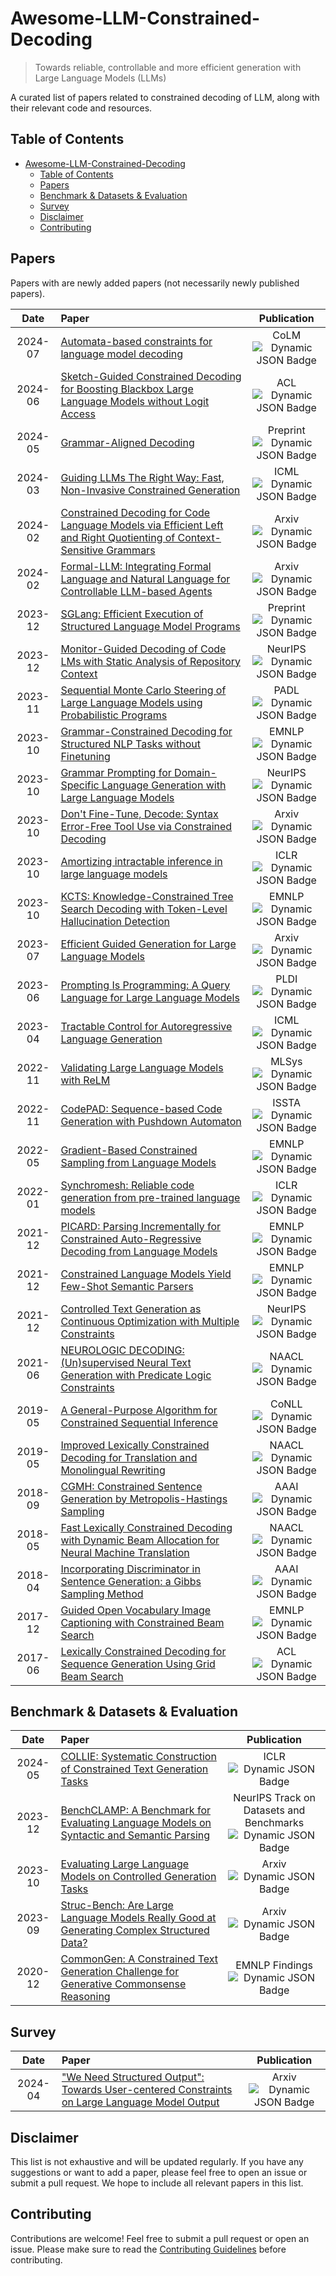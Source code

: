 # Awesome-LLM-Constrained-Decoding

> Towards reliable, controllable and more efficient generation with Large Language Models (LLMs)

A curated list of papers related to constrained decoding of LLM, along with their relevant code and resources.


## Table of Contents

- [Awesome-LLM-Constrained-Decoding](#awesome-llm-constrained-decoding)
  - [Table of Contents](#table-of-contents)
  - [Papers](#papers)
  - [Benchmark \& Datasets \& Evaluation](#benchmark--datasets--evaluation)
  - [Survey](#survey)
  - [Disclaimer](#disclaimer)
  - [Contributing](#contributing)


## Papers

Papers with  are newly added papers (not necessarily newly published papers).

|  Date   | Paper                                                                                                                                                                                                        |                                                                                                                         Publication                                                                                                                         |
|:-------:|:-------------------------------------------------------------------------------------------------------------------------------------------------------------------------------------------------------------|:-----------------------------------------------------------------------------------------------------------------------------------------------------------------------------------------------------------------------------------------------------------:|
| 2024-07 | [Automata-based constraints for language model decoding](https://arxiv.org/abs/2407.08103)                                                                                                                 |    CoLM <br>  ![Dynamic JSON Badge](https://img.shields.io/badge/dynamic/json?url=https%3A%2F%2Fapi.semanticscholar.org%2Fgraph%2Fv1%2Fpaper%2F0ad80a46a44506c083b0018f831311e5f8a2ee44%3Ffields%3DcitationCount&query=%24.citationCount&label=citation)    |
| 2024-06 | [Sketch-Guided Constrained Decoding for Boosting Blackbox Large Language Models without Logit Access](https://arxiv.org/abs/2401.09967)                                                                      |    ACL <br>  ![Dynamic JSON Badge](https://img.shields.io/badge/dynamic/json?url=https%3A%2F%2Fapi.semanticscholar.org%2Fgraph%2Fv1%2Fpaper%2Fd9ef08a1a0d231d01ce805c61230995877c606d3%3Ffields%3DcitationCount&query=%24.citationCount&label=citation)     |
| 2024-05 | [Grammar-Aligned Decoding](https://arxiv.org/abs/2405.21047)                                                                                                                                                 |  Preprint <br>  ![Dynamic JSON Badge](https://img.shields.io/badge/dynamic/json?url=https%3A%2F%2Fapi.semanticscholar.org%2Fgraph%2Fv1%2Fpaper%2Fb95ca121a606da32180ab8bb0c0c58bf19b1499b%3Ffields%3DcitationCount&query=%24.citationCount&label=citation)  |
| 2024-03 | [Guiding LLMs The Right Way: Fast, Non-Invasive Constrained Generation](https://icml.cc/virtual/2024/poster/33037)                                                                                           |    ICML<br>  ![Dynamic JSON Badge](https://img.shields.io/badge/dynamic/json?url=https%3A%2F%2Fapi.semanticscholar.org%2Fgraph%2Fv1%2Fpaper%2Fb95ca121a606da32180ab8bb0c0c58bf19b1499b%3Ffields%3DcitationCount&query=%24.citationCount&label=citation)     |
| 2024-02 | [Constrained Decoding for Code Language Models via Efficient Left and Right Quotienting of Context-Sensitive Grammars](https://arxiv.org/abs/2402.17988)                                                     |   Arxiv <br>  ![Dynamic JSON Badge](https://img.shields.io/badge/dynamic/json?url=https%3A%2F%2Fapi.semanticscholar.org%2Fgraph%2Fv1%2Fpaper%2F2be4efd184deaa10d69d58ab87d6032680e32931%3Ffields%3DcitationCount&query=%24.citationCount&label=citation)    |
| 2024-02 | [Formal-LLM: Integrating Formal Language and Natural Language for Controllable LLM-based Agents](https://arxiv.org/abs/2402.00798)                                                                           |   Arxiv <br>  ![Dynamic JSON Badge](https://img.shields.io/badge/dynamic/json?url=https%3A%2F%2Fapi.semanticscholar.org%2Fgraph%2Fv1%2Fpaper%2Fd6274dd321da90648a573d202ffef96b5f9d25b0%3Ffields%3DcitationCount&query=%24.citationCount&label=citation)    |
| 2023-12 | [SGLang: Efficient Execution of Structured Language Model Programs](https://arxiv.org/abs/2312.07104)                                                                                                      |  Preprint <br>  ![Dynamic JSON Badge](https://img.shields.io/badge/dynamic/json?url=https%3A%2F%2Fapi.semanticscholar.org%2Fgraph%2Fv1%2Fpaper%2Feb95c327260725498404eb43ec370d419b8d92c7%3Ffields%3DcitationCount&query=%24.citationCount&label=citation)  |
| 2023-12 | [Monitor-Guided Decoding of Code LMs with Static Analysis of Repository Context](https://papers.nips.cc/paper_files/paper/2023/hash/662b1774ba8845fc1fa3d1fc0177ceeb-Abstract-Conference.html)               |  NeurIPS <br>  ![Dynamic JSON Badge](https://img.shields.io/badge/dynamic/json?url=https%3A%2F%2Fapi.semanticscholar.org%2Fgraph%2Fv1%2Fpaper%2F9b405bcf0c10a220e848eed43573ffc3477e13b8%3Ffields%3DcitationCount&query=%24.citationCount&label=citation)   |
| 2023-11 | [Sequential Monte Carlo Steering of Large Language Models using Probabilistic Programs](https://arxiv.org/abs/2306.03081)                                                                                  |    PADL <br>  ![Dynamic JSON Badge](https://img.shields.io/badge/dynamic/json?url=https%3A%2F%2Fapi.semanticscholar.org%2Fgraph%2Fv1%2Fpaper%2Fee45636e012703cf90e7c367e9db6348f2d8a39e%3Ffields%3DcitationCount&query=%24.citationCount&label=citation)    |
| 2023-10 | [Grammar-Constrained Decoding for Structured NLP Tasks without Finetuning](https://aclanthology.org/2023.emnlp-main.674/)                                                                                    |    EMNLP<br> ![Dynamic JSON Badge](https://img.shields.io/badge/dynamic/json?url=https%3A%2F%2Fapi.semanticscholar.org%2Fgraph%2Fv1%2Fpaper%2F7e269bfabb451765a16ca0357de6b497cefb60bf%3Ffields%3DcitationCount&query=%24.citationCount&label=citation)     |
| 2023-10 | [Grammar Prompting for Domain-Specific Language Generation with Large Language Models](https://proceedings.neurips.cc/paper_files/paper/2023/hash/cd40d0d65bfebb894ccc9ea822b47fa8-Abstract-Conference.html) |   NeurIPS<br> ![Dynamic JSON Badge](https://img.shields.io/badge/dynamic/json?url=https%3A%2F%2Fapi.semanticscholar.org%2Fgraph%2Fv1%2Fpaper%2Faf705d648b5b16daa3dcc593bc593f2574d76c07%3Ffields%3DcitationCount&query=%24.citationCount&label=citation)    |
| 2023-10 | [Don't Fine-Tune, Decode: Syntax Error-Free Tool Use via Constrained Decoding](https://arxiv.org/abs/2310.07075)                                                                                             |   Arxiv <br>  ![Dynamic JSON Badge](https://img.shields.io/badge/dynamic/json?url=https%3A%2F%2Fapi.semanticscholar.org%2Fgraph%2Fv1%2Fpaper%2F9c55dd7af13d6a53832e0117fc2c8ec55e386751%3Ffields%3DcitationCount&query=%24.citationCount&label=citation)    |
| 2023-10 | [Amortizing intractable inference in large language models](https://arxiv.org/abs/2310.04363)   |   ICLR <br>  ![Dynamic JSON Badge](https://img.shields.io/badge/dynamic/json?url=https%3A%2F%2Fapi.semanticscholar.org%2Fgraph%2Fv1%2Fpaper%2F1effda8ce21573ed864eadfdc7b233aac39b8fe6%3Ffields%3DcitationCount&query=%24.citationCount&label=citation)    |
| 2023-10 | [KCTS: Knowledge-Constrained Tree Search Decoding with Token-Level Hallucination Detection](https://aclanthology.org/2023.emnlp-main.867/)                                                                   |    EMNLP<br> ![Dynamic JSON Badge](https://img.shields.io/badge/dynamic/json?url=https%3A%2F%2Fapi.semanticscholar.org%2Fgraph%2Fv1%2Fpaper%2Fe6f74f2746a9e8bc90701f2afcf3c47e5e98b2dd%3Ffields%3DcitationCount&query=%24.citationCount&label=citation)     |
| 2023-07 | [Efficient Guided Generation for Large Language Models](https://arxiv.org/abs/2307.09702)                                                                                                                    |   Arxiv <br>  ![Dynamic JSON Badge](https://img.shields.io/badge/dynamic/json?url=https%3A%2F%2Fapi.semanticscholar.org%2Fgraph%2Fv1%2Fpaper%2Fc4ceaef35bca063815f50d90a087acbd07a65478%3Ffields%3DcitationCount&query=%24.citationCount&label=citation)    |
| 2023-06 | [Prompting Is Programming: A Query Language for Large Language Models](https://dl.acm.org/doi/10.1145/3591300)                                                                                               |    PLDI<br>  ![Dynamic JSON Badge](https://img.shields.io/badge/dynamic/json?url=https%3A%2F%2Fapi.semanticscholar.org%2Fgraph%2Fv1%2Fpaper%2Fc2329c685f11efa25c562f97be71ff03103423fd%3Ffields%3DcitationCount&query=%24.citationCount&label=citation)     |
| 2023-04 | [Tractable Control for Autoregressive Language Generation](https://arxiv.org/abs/2304.07438)                                                                                                               |    ICML <br>  ![Dynamic JSON Badge](https://img.shields.io/badge/dynamic/json?url=https%3A%2F%2Fapi.semanticscholar.org%2Fgraph%2Fv1%2Fpaper%2Fc4fb74b5f69e5c0f3822b82e1bd082d5d95fc8d0%3Ffields%3DcitationCount&query=%24.citationCount&label=citation)    | 
| 2022-11 | [Validating Large Language Models with ReLM](https://proceedings.mlsys.org/paper_files/paper/2023/file/93c7d9da61ccb2a60ac047e92787c3ef-Paper-mlsys2023.pdf)                                                 |    MLSys<br>  ![Dynamic JSON Badge](https://img.shields.io/badge/dynamic/json?url=https%3A%2F%2Fapi.semanticscholar.org%2Fgraph%2Fv1%2Fpaper%2Ffd291f8ab240af366da0133c5c5b31562484d5a3%3Ffields%3DcitationCount&query=%24.citationCount&label=citation)    |
| 2022-11 | [CodePAD: Sequence-based Code Generation with Pushdown Automaton](https://arxiv.org/abs/2211.00818)                                                                                                          |   ISSTA <br>  ![Dynamic JSON Badge](https://img.shields.io/badge/dynamic/json?url=https%3A%2F%2Fapi.semanticscholar.org%2Fgraph%2Fv1%2Fpaper%2F3cba16fc46ac5b35c1cc72a822208aa0097384cc%3Ffields%3DcitationCount&query=%24.citationCount&label=citation)    |
| 2022-05 | [Gradient-Based Constrained Sampling from Language Models](https://aclanthology.org/2022.emnlp-main.144/)                                                                                                    |   EMNLP <br>  ![Dynamic JSON Badge](https://img.shields.io/badge/dynamic/json?url=https%3A%2F%2Fapi.semanticscholar.org%2Fgraph%2Fv1%2Fpaper%2Ff1e56def812bc398d1b2b8c9a7ea6a623abd38e5%3Ffields%3DcitationCount&query=%24.citationCount&label=citation)    |
| 2022-01 | [Synchromesh: Reliable code generation from pre-trained language models](https://arxiv.org/abs/2201.11227)                                                                                                   |    ICLR<br>  ![Dynamic JSON Badge](https://img.shields.io/badge/dynamic/json?url=https%3A%2F%2Fapi.semanticscholar.org%2Fgraph%2Fv1%2Fpaper%2Fb62d63580b81a2cbb20c3c1593dd62d118e4cb07%3Ffields%3DcitationCount&query=%24.citationCount&label=citation)     |
| 2021-12 | [PICARD: Parsing Incrementally for Constrained Auto-Regressive Decoding from Language Models](https://aclanthology.org/2021.emnlp-main.779/)                                                                 |   EMNLP <br>  ![Dynamic JSON Badge](https://img.shields.io/badge/dynamic/json?url=https%3A%2F%2Fapi.semanticscholar.org%2Fgraph%2Fv1%2Fpaper%2F5fbcfccd3736969d95ed660d8e6962c86b7a9113%3Ffields%3DcitationCount&query=%24.citationCount&label=citation)    |
| 2021-12 | [Constrained Language Models Yield Few-Shot Semantic Parsers](https://aclanthology.org/2021.emnlp-main.608/)                                                                                                 |   EMNLP <br>  ![Dynamic JSON Badge](https://img.shields.io/badge/dynamic/json?url=https%3A%2F%2Fapi.semanticscholar.org%2Fgraph%2Fv1%2Fpaper%2F64a1dbdd7653eaca25c78e87335ee156b6f6959e%3Ffields%3DcitationCount&query=%24.citationCount&label=citation)    |
| 2021-12 | [Controlled Text Generation as Continuous Optimization with Multiple Constraints](https://papers.neurips.cc/paper/2021/file/79ec2a4246feb2126ecf43c4a4418002-Paper.pdf)                                      |  NeurIPS <br>  ![Dynamic JSON Badge](https://img.shields.io/badge/dynamic/json?url=https%3A%2F%2Fapi.semanticscholar.org%2Fgraph%2Fv1%2Fpaper%2F3b02eb62f198449840334da26917e3610b283e25%3Ffields%3DcitationCount&query=%24.citationCount&label=citation)   |
| 2021-06 | [NEUROLOGIC DECODING:(Un)supervised Neural Text Generation with Predicate Logic Constraints](https://aclanthology.org/2021.naacl-main.339.pdf)                                                               |   NAACL <br>  ![Dynamic JSON Badge](https://img.shields.io/badge/dynamic/json?url=https%3A%2F%2Fapi.semanticscholar.org%2Fgraph%2Fv1%2Fpaper%2F2c5bf29079cd958a2bef150077a02a1deb300652%3Ffields%3DcitationCount&query=%24.citationCount&label=citation)    |
| 2019-05 | [A General-Purpose Algorithm for Constrained Sequential Inference](https://aclanthology.org/K19-1045/)                                                                                                       |   CoNLL <br>  ![Dynamic JSON Badge](https://img.shields.io/badge/dynamic/json?url=https%3A%2F%2Fapi.semanticscholar.org%2Fgraph%2Fv1%2Fpaper%2Fd013ec4049e82ba1002c9ea2c6a0c411890757dd%3Ffields%3DcitationCount&query=%24.citationCount&label=citation)    |
| 2019-05 | [Improved Lexically Constrained Decoding for Translation and Monolingual Rewriting](https://aclanthology.org/N19-1090/)                                                                                      |   NAACL <br>  ![Dynamic JSON Badge](https://img.shields.io/badge/dynamic/json?url=https%3A%2F%2Fapi.semanticscholar.org%2Fgraph%2Fv1%2Fpaper%2F101141b047d119ef9c8fda8dd83d3d9eb3fbfd1f%3Ffields%3DcitationCount&query=%24.citationCount&label=citation)    |
| 2018-09 |[CGMH: Constrained Sentence Generation by Metropolis-Hastings Sampling](https://arxiv.org/abs/1811.10996) | AAAI <br>  ![Dynamic JSON Badge](https://img.shields.io/badge/dynamic/json?url=https%3A%2F%2Fapi.semanticscholar.org%2Fgraph%2Fv1%2Fpaper%2Fefa6c8c11a59284f584fbc8caa49f1bcc68deb01%3Ffields%3DcitationCount&query=%24.citationCount&label=citation)    |
| 2018-05 | [Fast Lexically Constrained Decoding with Dynamic Beam Allocation for Neural Machine Translation](https://aclanthology.org/N18-1119/)                                                                        |   NAACL <br>  ![Dynamic JSON Badge](https://img.shields.io/badge/dynamic/json?url=https%3A%2F%2Fapi.semanticscholar.org%2Fgraph%2Fv1%2Fpaper%2F823f335eee85b42502c8c6cb3ce38b4ae274ef89%3Ffields%3DcitationCount&query=%24.citationCount&label=citation)    |
| 2018-04 | [Incorporating Discriminator in Sentence Generation: a Gibbs Sampling Method](https://ojs.aaai.org/index.php/AAAI/article/view/11990) | AAAI <br>  ![Dynamic JSON Badge](https://img.shields.io/badge/dynamic/json?url=https%3A%2F%2Fapi.semanticscholar.org%2Fgraph%2Fv1%2Fpaper%2F7f14dea5dd895b83582ce384f4b19963c104db96%3Ffields%3DcitationCount&query=%24.citationCount&label=citation)    |
| 2017-12 | [Guided Open Vocabulary Image Captioning with Constrained Beam Search](https://aclanthology.org/D17-1098/)                                                                                                   |   EMNLP <br>  ![Dynamic JSON Badge](https://img.shields.io/badge/dynamic/json?url=https%3A%2F%2Fapi.semanticscholar.org%2Fgraph%2Fv1%2Fpaper%2F086fa2fe3ee2a5b805aeaf9fbfe59ee8157dad5c%3Ffields%3DcitationCount&query=%24.citationCount&label=citation)    |
| 2017-06 | [Lexically Constrained Decoding for Sequence Generation Using Grid Beam Search](https://aclanthology.org/P17-1141/)                                                                                          |    ACL <br>  ![Dynamic JSON Badge](https://img.shields.io/badge/dynamic/json?url=https%3A%2F%2Fapi.semanticscholar.org%2Fgraph%2Fv1%2Fpaper%2F82f9637e263251b2387c8e0c87b942bd1b6c3bdd%3Ffields%3DcitationCount&query=%24.citationCount&label=citation)     |



## Benchmark & Datasets & Evaluation

|  Date    | Paper                                                                                                                                                                               | Publication |
| :-----: | :---------------------------------------------------------------------------------------------------------------------------------------------------------------------------------- | :---------: |
| 2024-05 | [COLLIE: Systematic Construction of Constrained Text Generation Tasks](https://arxiv.org/abs/2307.08689)                                                                                                                   |  ICLR <br>  ![Dynamic JSON Badge](https://img.shields.io/badge/dynamic/json?url=https%3A%2F%2Fapi.semanticscholar.org%2Fgraph%2Fv1%2Fpaper%2F18b75ea107ed166d7120c12c162b94f02e20b417%3Ffields%3DcitationCount&query=%24.citationCount&label=citation) |
| 2023-12 | [BenchCLAMP: A Benchmark for Evaluating Language Models on Syntactic and Semantic Parsing](https://arxiv.org/abs/2206.10668)                                                                                                                   |  NeurIPS Track on Datasets and Benchmarks <br> ![Dynamic JSON Badge](https://img.shields.io/badge/dynamic/json?url=https%3A%2F%2Fapi.semanticscholar.org%2Fgraph%2Fv1%2Fpaper%2F95e2f656017f9ec5d9cd411b1f744b278131ce6c%3Ffields%3DcitationCount&query=%24.citationCount&label=citation) |
| 2023-10 | [Evaluating Large Language Models on Controlled Generation Tasks](https://arxiv.org/abs/2310.14542)                                                                                                                  |  Arxiv <br>  ![Dynamic JSON Badge](https://img.shields.io/badge/dynamic/json?url=https%3A%2F%2Fapi.semanticscholar.org%2Fgraph%2Fv1%2Fpaper%2F91b5d8287e2353f667f90641e3d930cc5ee0942e%3Ffields%3DcitationCount&query=%24.citationCount&label=citation) |
| 2023-09 | [Struc-Bench: Are Large Language Models Really Good at Generating Complex Structured Data?](https://arxiv.org/abs/2309.08963)                                                                                                                  |  Arxiv <br>  ![Dynamic JSON Badge](https://img.shields.io/badge/dynamic/json?url=https%3A%2F%2Fapi.semanticscholar.org%2Fgraph%2Fv1%2Fpaper%2F5d0b03d545c6468c943858ce46a865380811d05b%3Ffields%3DcitationCount&query=%24.citationCount&label=citation) |
| 2020-12 | [CommonGen: A Constrained Text Generation Challenge for Generative Commonsense Reasoning](https://aclanthology.org/2020.findings-emnlp.165.pdf)                                                                                                                  |  EMNLP Findings <br> ![Dynamic JSON Badge](https://img.shields.io/badge/dynamic/json?url=https%3A%2F%2Fapi.semanticscholar.org%2Fgraph%2Fv1%2Fpaper%2F0119a57cf88ef16e6dc291252fae340bb6b3953c%3Ffields%3DcitationCount&query=%24.citationCount&label=citation) |



## Survey

|  Date    | Paper                                                                                                                                                                               | Publication |
| :-----: | :---------------------------------------------------------------------------------------------------------------------------------------------------------------------------------- | :---------: |
| 2024-04       | ["We Need Structured Output": Towards User-centered Constraints on Large Language Model Output](https://arxiv.org/abs/2404.07362)                                                                                                                      |   Arxiv<br> ![Dynamic JSON Badge](https://img.shields.io/badge/dynamic/json?url=https%3A%2F%2Fapi.semanticscholar.org%2Fgraph%2Fv1%2Fpaper%2Fa78f0c4433a34b90fe4a62c226b79af68d7d7deb%3Ffields%3DcitationCount&query=%24.citationCount&label=citation)  |


## Disclaimer

This list is not exhaustive and will be updated regularly. If you have any suggestions or want to add a paper, please feel free to open an issue or submit a pull request. We hope to include all relevant papers in this list.

## Contributing

Contributions are welcome! Feel free to submit a pull request or open an issue. Please make sure to read the [Contributing Guidelines](CONTRIBUTING.md) before contributing.




